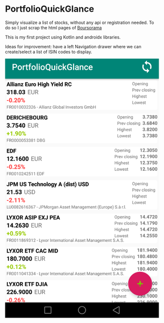 # PortfolioQuickGlance
Simply visualize a list of stocks, without any api or registration needed.
To do so I just scrap the html pages of [Boursorama](https://www.boursorama.com)

This is my first project using Kotlin and androidx libraries.

Ideas for improvement: have a left Navigation drawer where we can create/select a list of ISIN codes to display.

![screen1](https://github.com/bourdibay/PortfolioQuickGlance/blob/master/screenshot.png)
